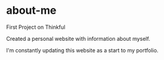# about-me
First Project on Thinkful

Created a personal website with information about myself.

I'm constantly updating this website as a start to my portfolio.
